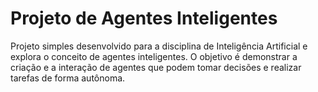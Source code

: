 # Projeto de Agentes Inteligentes

Projeto simples desenvolvido para a disciplina de Inteligência Artificial e explora o conceito de agentes inteligentes. O objetivo é demonstrar a criação e a interação de agentes que podem tomar decisões e realizar tarefas de forma autônoma.
